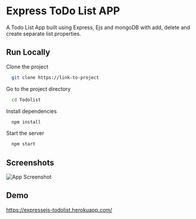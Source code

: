 
# Express ToDo List APP 

A Todo List App built using Express, Ejs and mongoDB with add,
delete and create separate list properties.


## Run Locally

Clone the project

```bash
  git clone https://link-to-project
```

Go to the project directory

```bash
  cd Todolist
```

Install dependencies

```bash
  npm install
```

Start the server

```bash
  npm start
```


## Screenshots

![App Screenshot](https://drive.google.com/file/d/1X_qVnWn5v3KJVYPDgG7wjY7x2NVFo-oo/view?usp=sharing)


## Demo

https://expressejs-todolist.herokuapp.com/

